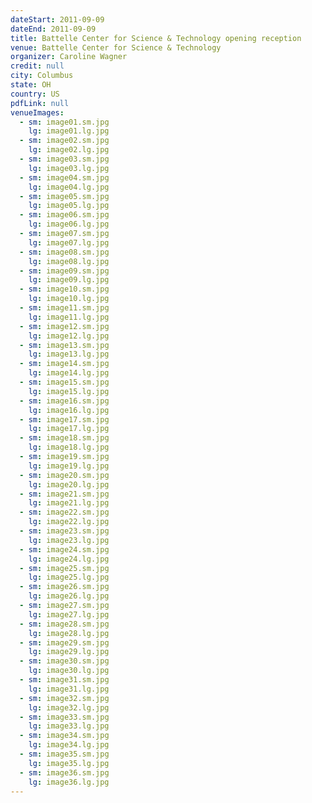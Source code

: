 ```yaml
---
dateStart: 2011-09-09
dateEnd: 2011-09-09
title: Battelle Center for Science & Technology opening reception
venue: Battelle Center for Science & Technology
organizer: Caroline Wagner
credit: null
city: Columbus
state: OH
country: US
pdfLink: null
venueImages:
  - sm: image01.sm.jpg
    lg: image01.lg.jpg
  - sm: image02.sm.jpg
    lg: image02.lg.jpg
  - sm: image03.sm.jpg
    lg: image03.lg.jpg
  - sm: image04.sm.jpg
    lg: image04.lg.jpg
  - sm: image05.sm.jpg
    lg: image05.lg.jpg
  - sm: image06.sm.jpg
    lg: image06.lg.jpg
  - sm: image07.sm.jpg
    lg: image07.lg.jpg
  - sm: image08.sm.jpg
    lg: image08.lg.jpg
  - sm: image09.sm.jpg
    lg: image09.lg.jpg
  - sm: image10.sm.jpg
    lg: image10.lg.jpg
  - sm: image11.sm.jpg
    lg: image11.lg.jpg
  - sm: image12.sm.jpg
    lg: image12.lg.jpg
  - sm: image13.sm.jpg
    lg: image13.lg.jpg
  - sm: image14.sm.jpg
    lg: image14.lg.jpg
  - sm: image15.sm.jpg
    lg: image15.lg.jpg
  - sm: image16.sm.jpg
    lg: image16.lg.jpg
  - sm: image17.sm.jpg
    lg: image17.lg.jpg
  - sm: image18.sm.jpg
    lg: image18.lg.jpg
  - sm: image19.sm.jpg
    lg: image19.lg.jpg
  - sm: image20.sm.jpg
    lg: image20.lg.jpg
  - sm: image21.sm.jpg
    lg: image21.lg.jpg
  - sm: image22.sm.jpg
    lg: image22.lg.jpg
  - sm: image23.sm.jpg
    lg: image23.lg.jpg
  - sm: image24.sm.jpg
    lg: image24.lg.jpg
  - sm: image25.sm.jpg
    lg: image25.lg.jpg
  - sm: image26.sm.jpg
    lg: image26.lg.jpg
  - sm: image27.sm.jpg
    lg: image27.lg.jpg
  - sm: image28.sm.jpg
    lg: image28.lg.jpg
  - sm: image29.sm.jpg
    lg: image29.lg.jpg
  - sm: image30.sm.jpg
    lg: image30.lg.jpg
  - sm: image31.sm.jpg
    lg: image31.lg.jpg
  - sm: image32.sm.jpg
    lg: image32.lg.jpg
  - sm: image33.sm.jpg
    lg: image33.lg.jpg
  - sm: image34.sm.jpg
    lg: image34.lg.jpg
  - sm: image35.sm.jpg
    lg: image35.lg.jpg
  - sm: image36.sm.jpg
    lg: image36.lg.jpg
---
```


